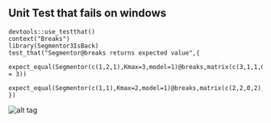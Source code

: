 ## Unit Test that fails on windows
```{r, message=false}
devtools::use_testthat()
context("Breaks")
library(Segmentor3IsBack)
test_that("Segmentor@breaks returns expected value",{
  expect_equal(Segmentor(c(1,2,1),Kmax=3,model=1)@breaks,matrix(c(3,1,1,0,3,2,0,0,3),nrow = 3))
  expect_equal(Segmentor(c(1,1),Kmax=2,model=1)@breaks,matrix(c(2,2,0,2),nrow=2))
})
```
![alt tag](https://user-images.githubusercontent.com/37847118/51755869-a804d780-20e5-11e9-9078-c861b6cc28a7.PNG)

